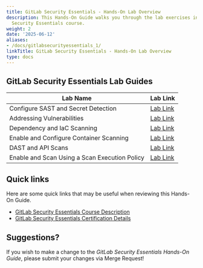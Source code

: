 ```yaml
---
title: GitLab Security Essentials - Hands-On Lab Overview
description: This Hands-On Guide walks you through the lab exercises in the GitLab
  Security Essentials course.
weight: 2
date: '2025-06-12'
aliases:
- /docs/gitlabsecurityessentials_1/
linkTitle: GitLab Security Essentials - Hands-On Lab Overview
type: docs
---
```


## GitLab Security Essentials Lab Guides

| Lab Name | Lab Link |
|-----------|------------|
| Configure SAST and Secret Detection| [Lab Link](/handbook/customer-success/professional-services-engineering/education-services/ilt-labs/gitlabsecurityessentialslab1/) |
| Addressing Vulnerabilities | [Lab Link](/handbook/customer-success/professional-services-engineering/education-services/ilt-labs/gitlabsecurityessentialslab2/) |
| Dependency and IaC Scanning | [Lab Link](/handbook/customer-success/professional-services-engineering/education-services/ilt-labs/gitlabsecurityessentialslab3/) |
| Enable and Configure Container Scanning | [Lab Link](/handbook/customer-success/professional-services-engineering/education-services/ilt-labs/gitlabsecurityessentialslab4/) |
| DAST and API Scans | [Lab Link](/handbook/customer-success/professional-services-engineering/education-services/ilt-labs/gitlabsecurityessentialslab5/) |
| Enable and Scan Using a Scan Execution Policy | [Lab Link](/handbook/customer-success/professional-services-engineering/education-services/ilt-labs/gitlabsecurityessentialslab6/)|

## Quick links

Here are some quick links that may be useful when reviewing this Hands-On Guide.

* [GitLab Security Essentials Course Description](https://about.gitlab.com/services/education/gitlab-security-essentials/)
* [GitLab Security Essentials Certification Details](https://about.gitlab.com/services/education/gitlab-security-associate/)

## Suggestions?

If you wish to make a change to the *GitLab Security Essentials Hands-On Guide*, please submit your changes via Merge Request!
